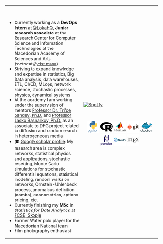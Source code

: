 <table width="100%"> 
  <tr>
  <td width="50%">

&nbsp;<p align="center">
    <ul>
      <li> Currently working as a <b>DevOps Intern</b> at <a href="https://github.com/LokaHQ">@LokaHQ</a>, <b>Junior research associate</b> at the Research Center for Computer Science and Information Technologies at the Macedonian Academy of Sciences and Arts (:octocat:<a href="https://github.com/csit-masa">@cist.masa</a>) </li> 
      <li> Striving to expand knowledge and expertise in statistics, Big Data analysis, data warehouses, ETL, CI/CD, MLops, network science, stochastic processes, physics, dynamical systems</li> 
      <li> At the academy I am working under the supervision of mentors <a href="https://scholar.google.com/citations?user=e3fBLUUAAAAJ&hl=en">Professor Dr. Trifce Sandev, Ph.D.</a> and <a href="https://scholar.google.com/citations?hl=en&user=rE6vD68AAAAJ">Professor Lasko Basnarkov, Ph.D.</a> as an associate to DFG project related to diffusion and random search in heterogeneous media </li>
    <li> 🎓 <a href="https://scholar.google.com/citations?user=OIC1DB0AAAAJ&hl=en&oi=ao">Google scholar profile</a>: My research area is complex networks, statistical physics and applications, stochastic resetting, Monte Carlo simulations for stochastic differential equations, statistical modeling, random walks on networks, Ornstein-Uhlenbeck process, anomalous definition (combs), econometrics, options pricing, etc. </li>
    <li> Currently finishing my <b>MSc</b> in <i>Statistics for Data Analytics</i> at <a href="https://www.finki.ukim.mk/en">FCSE, Skopje</a> </li>
    <li> Former Water polo player for the Macedonian National team </li>
    <li> Film photography enthusiast </li>
    </ul>

  </p>
  </td>
    
    
  <td width="50%">


&nbsp; <br> [![Spotify](https://zelenkastiot.vercel.app/api/spotify?background_color=534e3c&border_color=ffffff)](https://open.spotify.com/user/31i6q3pm3mzg3zqw6ibtnv4bhr2y)
  
  <br> 
 
  <p align="center">
  <img src="https://github.com/devicons/devicon/blob/master/icons/python/python-original-wordmark.svg" title="Python" **alt="Python" width="40" height="40"/>
  <img alt="R" width="40" height="40" src="https://github.com/devicons/devicon/blob/master/icons/r/r-plain.svg" /> 
  <img alt="Matlab" width="40" height="40" src="https://raw.githubusercontent.com/github/explore/80688e429a7d4ef2fca1e82350fe8e3517d3494d/topics/matlab/matlab.png" /> 
  <img src="https://github.com/devicons/devicon/blob/master/icons/git/git-original-wordmark.svg" title="Git" **alt="Git" width="40" height="40"/>
  <img src="https://github.com/devicons/devicon/blob/master/icons/docker/docker-original-wordmark.svg" title="Docker" width="40" height="40"/>
  <img src="https://github.com/devicons/devicon/blob/master/icons/pandas/pandas-original-wordmark.svg" title="Pandas" **alt="Pandas" width="40" height="40"/>
  <img src="https://github.com/devicons/devicon/blob/master/icons/numpy/numpy-original-wordmark.svg" title="Numpy" **alt="Numpy" width="40" height="40"/>
  <img src="https://github.com/devicons/devicon/blob/master/icons/latex/latex-original.svg" title="LaTeX" **alt="latex" width="40" height="40"/>
  </p>
</td>
</table>


